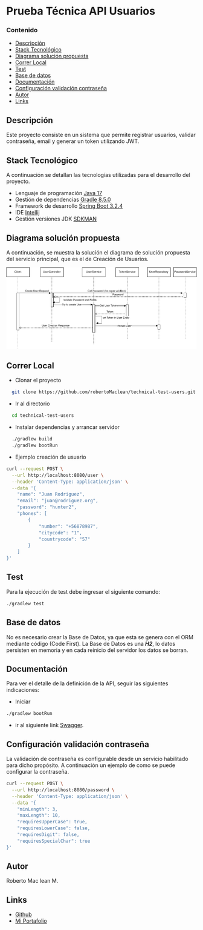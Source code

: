 # Prueba Técnica API Usuarios

### Contenido

- [Descripción](#descripción)
- [Stack Tecnológico](#stack-tecnolgico)
- [Diagrama solución propuesta](#diagrama-solución-propuesta)
- [Correr Local](#correr-local)
- [Test](#test)
- [Base de datos](#base-de-datos)
- [Documentación](#documentación)
- [Configuración validación contraseña](#configuración-validación-contraseña)
- [Autor](#autor)
- [Links](#links)


## Descripción

Este proyecto consiste en un sistema que permite registrar usuarios, validar contraseña, 
email y generar un token utilizando JWT.


## Stack Tecnológico

A continuación se detallan las tecnologías utilizadas para el desarrollo del proyecto.

- Lenguaje de programación [Java 17](https://www.java.com/en/download/help/download_options.html)
- Gestión de dependencias [Gradle 8.5.0](https://./gradlew.org/)
- Framework de desarrollo [Spring Boot 3.2.4](https://spring.io/projects/spring-boot)
- IDE [Intellij](https://www.jetbrains.com)
- Gestión versiones JDK [SDKMAN](https://sdkman.io/)

## Diagrama solución propuesta

A continuación, se muestra la solución el diagrama de solución propuesta del servicio principal, que es el de Creación de Usuarios.

![Users Diagram](img/technical-test-users.drawio.png "Users")

## Correr Local

- Clonar el proyecto

```bash
  git clone https://github.com/robertoMaclean/technical-test-users.git
```

- Ir al directorio

```bash
  cd technical-test-users
```

- Instalar dependencias y arrancar servidor

```bash
  ./gradlew build
  ./gradlew bootRun
```

- Ejemplo creación de usuario

```bash
curl --request POST \
  --url http://localhost:8080/user \
  --header 'Content-Type: application/json' \
  --data '{
	"name": "Juan Rodriguez",
	"email": "juan@rodriguez.org",
	"password": "hunter2",
	"phones": [
		{
			"number": "+56878987",
			"citycode": "1",
			"countrycode": "57"
		}
	]
}'
```

## Test

Para la ejecución de test debe ingresar el siguiente comando:
```bash
./gradlew test
```

## Base de datos

No es necesario crear la Base de Datos, ya que esta se genera con el ORM mediante código (Code First). La Base de Datos es una ***H2***, 
lo datos persisten en memoria y en cada reinicio del servidor los datos se borran.

## Documentación

Para ver el detalle de la definición de la API, seguir las siguientes indicaciones:

- Iniciar
```bash
./gradlew bootRun
```

- ir al siguiente link [Swagger](http://localhost:8080/api-docs).


## Configuración validación contraseña

La validación de contraseña es configurable desde un servicio habilitado para dicho propósito. A continuación un ejemplo 
de como se puede configurar la contraseña.

```bash
curl --request POST \
  --url http://localhost:8080/password \
  --header 'Content-Type: application/json' \
  --data '{
	"minLength": 3,
	"maxLength": 10,
	"requiresUpperCase": true,
	"requiresLowerCase": false,
	"requiresDigit": false,
	"requiresSpecialChar": true
}'
```

## Autor
Roberto Mac lean M.

## Links

- [Github](https://www.github.com/robertoMaclean)
- [Mi Portafolio](https://robmaclean-portfolio.netlify.app)

